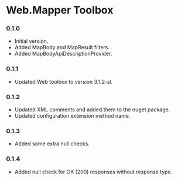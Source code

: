 # Web.Mapper Toolbox

### 0.1.0

- Initial version.
- Added MapBody and MapResult filters.
- Added MapBodyApiDescriptionProvider.

### 0.1.1

- Updated Web toolbox to version 3.1.2-sl.

### 0.1.2

- Updated XML comments and added them to the nuget package.
- Updated configuration extension method name.

### 0.1.3

- Added some extra null checks.

### 0.1.4

- Added null check for OK (200) responses without response type.